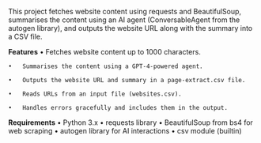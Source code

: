 This project fetches website content using requests and BeautifulSoup, summarises the content using an AI agent (ConversableAgent from the autogen library), and outputs the website URL along with the summary into a CSV file.

**Features**
	•	Fetches website content up to 1000 characters.
 
	•	Summarises the content using a GPT-4-powered agent.
 
	•	Outputs the website URL and summary in a page-extract.csv file.
 
	•	Reads URLs from an input file (websites.csv).
 
	•	Handles errors gracefully and includes them in the output.

**Requirements**
	•	Python 3.x
	•	requests library
	•	BeautifulSoup from bs4 for web scraping
	•	autogen library for AI interactions
	•	csv module (builtin)

